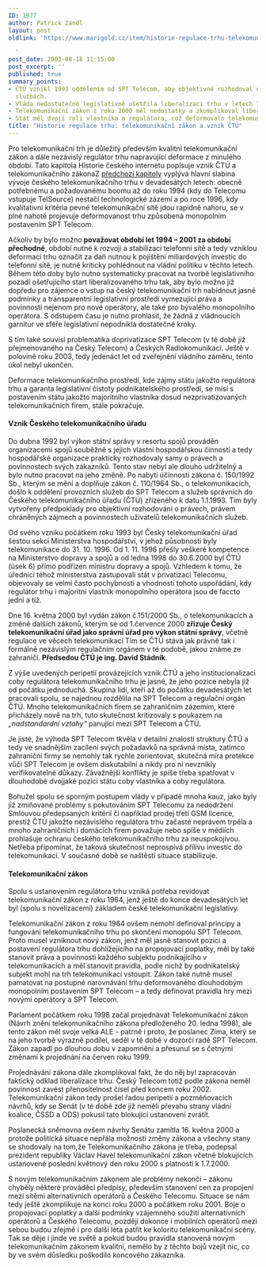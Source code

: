```yaml
---
ID: 1077
author: Patrick Zandl
layout: post
oldlink: 'https://www.marigold.cz/item/historie-regulace-trhu-telekomunikacni-zakon-a-vznik-ctu

  '
post_date: 2003-08-18 11:15:00
post_excerpt: ''
published: true
summary_points:
- ČTÚ vznikl 1993 oddělením od SPT Telecom, aby objektivně rozhodoval o telekomunikačních
  službách.
- Vláda nedostatečně legislativně ošetřila liberalizaci trhu v letech 1994-2001.
- Telekomunikační zákon z roku 2000 měl nedostatky a zkomplikoval liberalizaci trhu.
- Stát měl dvojí roli vlastníka a regulátora, což deformovalo telekomunikační prostředí.
title: "Historie regulace trhu: telekomunikační zákon a vznik ČTÚ"
---
```


Pro telekomunikační trh je důležitý především kvalitní telekomunikační zákon a dále nezávislý regulátor trhu napravující deformace z minulého období. Tato kapitola Historie českého internetu popisuje vznik ČTÚ a telekomunikačního zákona<!--more-->Z <A href="/historieinternetu/ucednickaleta030811.html">předchozí kapitoly</A> vyplývá hlavní slabina vývoje českého telekomunikačního trhu v devadesátých letech: obecně potřebnému a požadovanému boomu až do roku 1994 (kdy do Telecomu vstupuje TelSource) nestačí technologické zázemí a po roce 1996, kdy kvalitativní kritéria pevné telekomunikační sítě jdou rapidně nahoru, se v plné nahotě projevuje deformovanost trhu způsobená monopolním postavením SPT Telecom. 
<p>
Ačkoliv by bylo možno<STRONG> považovat období let 1994 &#8211; 2001 za období přechodné</STRONG>, období nutné k rozvoji a stabilizaci telefonní sítě a tedy vzniklou deformaci trhu označit za daň nutnou k pojištění miliardových investic do telefonní sítě, je nutné kriticky pohlédnout na vládní politiku v těchto letech. Během této doby bylo nutno systematicky pracovat na tvorbě legislativního pozadí ošetřujícího start liberalizovaného trhu tak, aby bylo možno již dopředu pro zájemce o vstup na český telekomunikační trh nabídnout jasné podmínky a transparentní legislativní prostředí vymezující práva a povinnosti nejenom pro nové operátory, ale také pro bývalého monopolního operátora. S odstupem času je nutno prohlásit, že žádná z vládnoucích garnitur ve sféře legislativní nepodnikla dostatečné kroky. 
<p>
S tím také souvisí problematika doprivatizace SPT Telecom (v té době již přejmenovaného na Český Telecom) a Českých Radiokomunikací. Ještě v polovině roku 2003, tedy jedenáct let od zveřejnění vládního záměru, tento úkol nebyl ukončen. 
<p>
Deformace telekomunikačního prostředí, kde zájmy státu jakožto regulátora trhu a garanta legislativní čistoty podnikatelského prostředí, se mísí s postavením státu jakožto majoritního vlastníka dosud nezprivatizovaných telekomunikačních firem, stále pokračuje.&#160; 
<H4>Vznik Českého telekomunikačního úřadu</H4>
<p>
Do dubna 1992 byl výkon státní správy v resortu spojů prováděn organizacemi spojů souběžně s jejich vlastní hospodářskou činností a tedy hospodářské organizace prakticky rozhodovaly samy o právech a povinnostech svých zákazníků. Tento stav nebyl ale dlouho udržitelný a bylo nutno pracovat na jeho změně. Po nabytí účinnosti zákona č. 150/1992 Sb., kterým se mění a doplňuje zákon č. 110/1964 Sb., o telekomunikacích, došlo k oddělení provozních služeb do SPT Telecom a služeb správních do Českého telekomunikačního úřadu (ČTÚ) zřízeného k datu 1.1.1993. Tím byly vytvořeny předpoklady pro objektivní rozhodování o právech, právem chráněných zájmech a povinnostech uživatelů telekomunikačních služeb. 
<p>
Od svého vzniku počátkem roku 1993 byl Český telekomunikační úřad šestou sekcí Ministerstva hospodářství, v jehož působnosti byly telekomunikace do 31. 10. 1996. Od 1. 11. 1996 přešly veškeré kompetence na Ministerstvo dopravy a spojů a od ledna 1998 do 30.6.2000 byl ČTÚ (úsek 6) přímo podřízen ministru dopravy a spojů. Vzhledem k tomu, že úředníci téhož ministerstva zastupovali stát v privatizaci Telecomu, objevovaly se velmi často pochybnosti a vhodnosti tohoto uspořádání, kdy regulátor trhu i majoritní vlastník monopolního operátora jsou de faccto jedni a tíž. 
<p>
Dne 16. května 2000 byl vydán zákon č.151/2000 Sb., o telekomunikacích a změně dalších zákonů, kterým se od 1.července 2000 <STRONG>zřizuje Český telekomunikační úřad jako správní úřad pro výkon státní správy</STRONG>, včetně regulace ve věcech telekomunikací Tím se ČTÚ stává jak právně tak i formálně nezávislým regulačním orgánem v té podobě, jakou známe ze zahraničí. <STRONG>Předsedou ČTÚ je ing. David Stádník</STRONG>. 
<p>
Z výše uvedených peripetií provázejících vznik ČTÚ a jeho institucionalizaci coby regulátora telekomunikačního trhu je jasné, že jeho pozice nebyla již od počátku jednoduchá. Skupina lidí, kteří až do počátku devadesátých let pracovali spolu, se najednou rozdělila na SPT Telecom a regulační orgán ČTÚ. Mnoho telekomunikačních firem se zahraničním zázemím, které přicházely nově na trh, tuto skutečnost kritizovaly s poukazem na <EM>&#8222;nadstandardní vztahy&#8220;</EM> panující mezi SPT Telecom a ČTÚ. 
<p>
Je jisté, že výhoda SPT Telecom tkvěla v detailní znalosti struktury ČTÚ a tedy ve snadnějším zacílení svých požadavků na správná místa, zatímco zahraniční firmy se nemohly tak rychle zorientovat, skutečná míra protekce vůči SPT Telecom je ovšem diskutabilní a nikdy pro ni nevznikly verifikovatelné důkazy. Závažnější konflikty je spíše třeba spatřovat v dlouhodobé dvojjaké pozici státu coby vlastníka a coby regulátora. 
<p>
Bohužel spolu se sporným postupem vlády v případě mnoha kauz, jako byly již zmiňované problémy s pokutováním SPT Telecomu za nedodržení Smlouvou předepsaných kritérií či například prodej třetí GSM licence, prestiž ČTÚ jakožto nezávislého regulátora trhu začasté neprávem trpěla a mnoho zahraničních i domácích firem považuje nebo spíše v médiích prohlašuje ochranu českého telekomunikačního trhu za neuspokojivou. Netřeba připomínat, že taková skutečnost neprospívá přílivu investic do telekomunikací. V současné době se naštěstí situace stabilizuje. 
<H4>Telekomunikační zákon</H4>
<p>
Spolu s ustanovením regulátora trhu vzniká potřeba revidovat telekomunikační zákon z roku 1964, jenž ještě do konce devadesátých let byl (spolu s novelizacemi) základem české telekomunikační legislativy. 
<p>
Telekomunikační zákon z roku 1964 ovšem nemohl definoval principy a fungování telekomunikačního trhu po skončení monopolu SPT Telecom. Proto musel vzniknout nový zákon, jenž měl jasně stanovit pozici a postavení regulátora trhu dohlížejícího na propojovací poplatky, měl by také stanovit práva a povinnosti každého subjektu podnikajícího v telekomunikacích a měl stanovit pravidla, podle nichž by podnikatelský subjekt mohl na trh telekomunikací vstoupit. Zákon také nutně musel pamatovat na postupné narovnávání trhu deformovaného dlouhodobým monopolním postavením SPT Telecom &#8211; a tedy definovat pravidla hry mezi novými operátory a SPT Telecom. 
<p>
Parlament počátkem roku 1998 začal projednávat Telekomunikační zákon (Návrh znění telekomunikačního zákona předloženého 20. ledna 1998), ale tento zákon měl svoje velká ALE - patrně i proto, že poslanec Zíma, který se na jeho tvorbě výrazně podílel, seděl v té době v dozorčí radě SPT Telecom. Zákon zapadl po dlouhou dobu v zapomnění a přesunul se s četnými změnami k projednání na červen roku 1999. 
<p>
Projednávání zákona dále zkomplikoval fakt, že do něj byl zapracován faktický odklad liberalizace trhu. Český Telecom totiž podle zákona neměl povinnost zavést přenositelnost čísel před koncem roku 2002. Telekomunikační zákon tedy prošel řadou peripetií a pozměňovacích návrhů, kdy se Senát (v té době zde již neměli převahu strany vládní koalice, ČSSD a ODS) pokusil tato blokující ustanovení zvrátit. 
<p>
Poslanecká sněmovna ovšem návrhy Senátu zamítla 16. května 2000 a protože politická situace nepřála možnosti změny zákona a všechny stany se shodovaly na tom,že Telekomunikačního zákona je třeba, podepsal prezident republiky Václav Havel telekomunikační zákon včetně blokujících ustanovené poslední květnový den roku 2000 s platností k 1.7.2000. 
<p>
S novým telekomunikačním zákonem ale problémy nekončí &#8211; zákonu chyběly některé prováděcí předpisy, především stanovení cen za propojení mezi sítěmi alternativních operátorů a Českého Telecomu. Situace se nám tedy ještě zkomplikuje na konci roku 2000 a počátkem roku 2001. Boje o propojovací poplatky a další podmínky vzájemného soužití alternativních operátorů a Českého Telecomu, později dokonce i mobilních operátorů mezi sebou budou zřejmě i pro další léta patřit ke koloritu telekomunikační scény. Tak se děje i jinde ve světě a pokud budou pravidla stanovená novým telekomunikačním zákonem kvalitní, nemělo by z těchto bojů vzejít nic, co by ve svém důsledku poškodilo koncového zákazníka. </p>